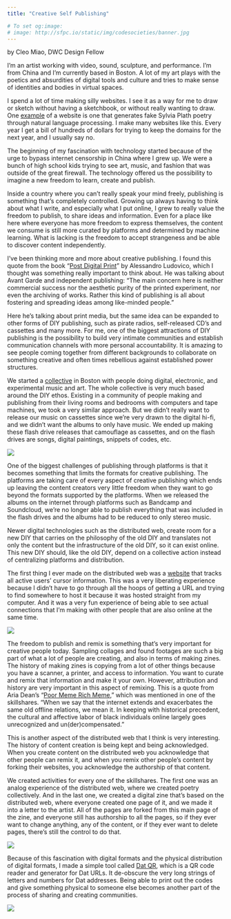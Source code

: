 ```yaml
---
title: "Creative Self Publishing"

# To set og:image:
# image: http://sfpc.io/static/img/codesocieties/banner.jpg
---
```

by Cleo Miao, DWC Design Fellow

I’m an artist working with video, sound, sculpture, and performance. I’m from China and I’m currently based in Boston. A lot of my art plays with the poetics and absurdities of digital tools and culture and tries to make sense of identities and bodies in virtual spaces.

I spend a lot of time making silly websites. I see it as a way for me to draw or sketch without having a sketchbook, or without really wanting to draw. One [example](http://cleomiao.info/plath/) of a website is one that generates fake Sylvia Plath poetry through natural language processing. I make many websites like this. Every year I get a bill of hundreds of dollars for trying to keep the domains for the next year, and I usually say no. 

The beginning of my fascination with technology started because of the urge to bypass internet censorship in China where I grew up. We were a bunch of high school kids trying to see art, music, and fashion that was outside of the great firewall. The technology offered us the possibility to imagine a new freedom to learn, create and publish.

Inside a country where you can’t really speak your mind freely, publishing is something that’s completely controlled. Growing up always having to think about what I write, and especially what I put online, I grew to really value the freedom to publish, to share ideas and information. Even for a place like here where everyone has more freedom to express themselves, the content we consume is still more curated by platforms and determined by machine learning. What is lacking is the freedom to accept strangeness and be able to discover content independently. 

I’ve been thinking more and more about creative publishing. I found this quote from the book “[Post Digital Print](https://archive.org/details/LudovicoAlessandroPostDigitalPrint.TheMutationOfPublishingSince1894)” by Alessandro Ludovico, which I thought was something really important to think about. He was talking about Avant Garde and independent publishing: “The main concern here is neither commercial success nor the aesthetic purity of the printed experiment, nor even the archiving of works. Rather this kind of publishing is all about fostering and spreading ideas among like-minded people.” 

Here he’s talking about print media, but the same idea can be expanded to other forms of DIY publishing, such as pirate radios, self-released CD’s and cassettes and many more. For me, one of the biggest attractions of DIY publishing is the possibility to build very intimate communities and establish communication channels with more personal accountability. It is amazing to see people coming together from different backgrounds to collaborate on something creative and often times rebellious against established power structures. 

We started a [collective](http://mediarins.xyz) in Boston with people doing digital, electronic, and experimental music and art. The whole collective is very much based around the DIY ethos. Existing in a community of people making and publishing from their living rooms and bedrooms with computers and tape machines, we took a very similar approach. But we didn’t really want to release our music on cassettes since we’re very drawn to the digital hi-fi, and we didn’t want the albums to only have music. We ended up making these flash drive releases that camouflage as cassettes, and on the flash drives are songs, digital paintings, snippets of codes, etc. 

![](https://d2mxuefqeaa7sj.cloudfront.net/s_79687CB86C77D254B48099B8745A2C944A666AB5AAF145D484B04439E49198F0_1546716577029_Screen+Shot+2019-01-05+at+2.29.18+PM.png)

One of the biggest challenges of publishing through platforms is that it becomes something that limits the formats for creative publishing. The platforms are taking care of every aspect of creative publishing which ends up leaving the content creators very little freedom when they want to go beyond the formats supported by the platforms. When we released the albums on the internet through platforms such as Bandcamp and Soundcloud, we’re no longer able to publish everything that was included in the flash drives and the albums had to be reduced to only stereo music. 

Newer digital technologies such as the distributed web, create room for a new DIY that carries on the philosophy of the old DIY and translates not only the content but the infrastructure of the old DIY, so it can exist online. This new DIY should, like the old DIY, depend on a collective action instead of centralizing platforms and distribution.

The first thing I ever made on the distributed web was a [website](http://dat://a57302f3cb4dc9bf8176e08e0470fd3ba805e0a57d11c5a792f8df237fa44e90/) that tracks all active users’ cursor information. This was a very liberating experience because I didn’t have to go through all the hoops of getting a URL and trying to find somewhere to host it because it was hosted straight from my computer. And it was a very fun experience of being able to see actual connections that I’m making with other people that are also online at the same time.

![](https://lh4.googleusercontent.com/HkZPmJCbTe2WH5N2YLtBbwM4dbJaMoO0DdWvoAeBReoneqplYaBP-uBoIGwWYT_hdswdLTl5tZwaKwcrq5S_yHW7i0LX6pk_Eni4SPEXTELjVIabYTf6TN8TmobLnRdFCUONxyL5C-w)

The freedom to publish and remix is something that’s very important for creative people today. Sampling collages and found footages are such a big part of what a lot of people are creating, and also in terms of making zines. The history of making zines is copying from a lot of other things because you have a scanner, a printer, and access to information. You want to curate and remix that information and make it your own. However, attribution and history are very important in this aspect of remixing. This is a quote from Aria Dean’s “[Poor Meme Rich Meme](https://reallifemag.com/poor-meme-rich-meme/),” which was mentioned in one of the skillshares. “When we say that the internet extends and exacerbates the same old offline relations, we mean it. In keeping with historical precedent, the cultural and affective labor of black individuals online largely goes unrecognized and un(der)compensated.” 

This is another aspect of the distributed web that I think is very interesting. The history of content creation is being kept and being acknowledged. When you create content on the distributed web you acknowledge that other people can remix it, and when you remix other people’s content by forking their websites, you acknowledge the authorship of that content. 

We created activities for every one of the skillshares. The first one was an analog experience of the distributed web, where we created poetry collectively. And in the last one, we created a digital zine that’s based on the distributed web, where everyone created one page of it, and we made it into a letter to the artist. All of the pages are forked from this main page of the zine, and everyone still has authorship to all the pages, so if they ever want to change anything, any of the content, or if they ever want to delete pages, there’s still the control to do that. 

![](https://lh5.googleusercontent.com/SUp55V87tpHEUE_lT2_HNI7g9-qD7mMrSoREXNtIKk5Ejrk7chW9BC2G1TzPa1EVPh5R76_uboVrMfKSPHGJ0VhumLERWfxzIrvIi56q0L4WutTeV5MJ2OWTkzUelWQNArZOXBTEswI)

Because of this fascination with digital formats and the physical distribution of digital formats, I made a simple tool called [Dat QR](http://dat://b15e9f30ce83cb0fbc437b980a343e75701f02dd15531542f8d1f850657465e1/), which is a QR code reader and generator for Dat URLs. It de-obscure the very long strings of letters and numbers for Dat addresses. Being able to print out the codes and give something physical to someone else becomes another part of the process of sharing and creating communities. 

![](https://d2mxuefqeaa7sj.cloudfront.net/s_79687CB86C77D254B48099B8745A2C944A666AB5AAF145D484B04439E49198F0_1546721402523_Screen+Shot+2019-01-05+at+3.43.36+PM.png)
